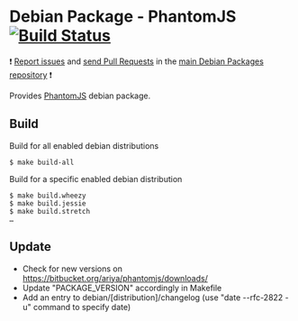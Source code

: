 # Debian Package - PhantomJS [![Build Status](https://travis-ci.org/manala/debian-package-phantomjs.svg?branch=master)](https://travis-ci.org/manala/debian-package-phantomjs)

:exclamation: [Report issues](https://github.com/manala/debian-packages/issues) and [send Pull Requests](https://github.com/manala/debian-packages/pulls) in the [main Debian Packages repository](https://github.com/manala/debian-packages) :exclamation:

Provides [PhantomJS](http://phantomjs.org/) debian package.

## Build

Build for all enabled debian distributions

```
$ make build-all
```

Build for a specific enabled debian distribution

```
$ make build.wheezy
$ make build.jessie
$ make build.stretch
…
```

## Update

* Check for new versions on https://bitbucket.org/ariya/phantomjs/downloads/
* Update "PACKAGE_VERSION" accordingly in Makefile
* Add an entry to debian/[distribution]/changelog (use "date --rfc-2822 -u" command to specify date)
